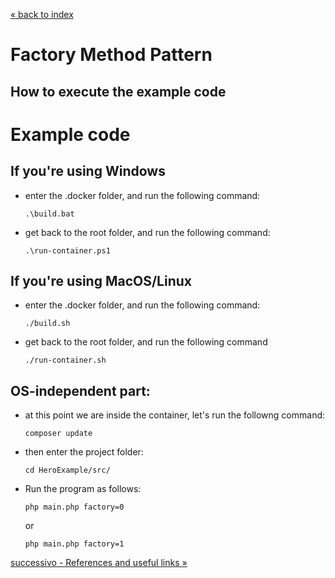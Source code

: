 [&laquo; back to index](../../README.md)
# Factory Method Pattern
## How to execute the example code

# Example code
## If you're using Windows
- enter the .docker folder, and run the following command:
    ```
    .\build.bat
    ```
- get back to the root folder, and run the following command:
    ```
    .\run-container.ps1
    ```

## If you're using MacOS/Linux
- enter the .docker folder, and run the following command:
    ```
    ./build.sh
    ```
- get back to the root folder, and run the following command
    ```
    ./run-container.sh
    ```

## OS-independent part:
- at this point we are inside the container, let's run the followng command:
    ```
    composer update
    ```
- then enter the project folder:
    ```
    cd HeroExample/src/
    ```
- Run the program as follows:
    ```
    php main.php factory=0
    ```
    or
    ```
    php main.php factory=1
    ```

[successivo - References and useful links &raquo;](06_references.md)
